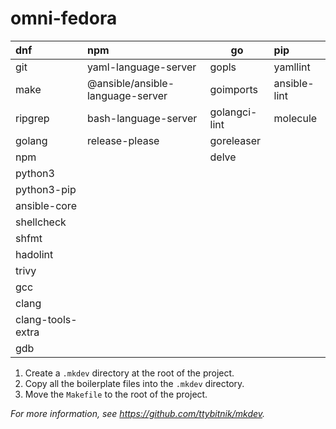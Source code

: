 # omni-fedora

| dnf               | npm                              | go            | pip          |
|:------------------|:---------------------------------|---------------|:-------------|
| git               | yaml-language-server             | gopls         | yamllint     |
| make              | @ansible/ansible-language-server | goimports     | ansible-lint |
| ripgrep           | bash-language-server             | golangci-lint | molecule     |
| golang            | release-please                   | goreleaser    |              |
| npm               |                                  | delve         |              |
| python3           |                                  |               |              |
| python3-pip       |                                  |               |              |
| ansible-core      |                                  |               |              |
| shellcheck        |                                  |               |              |
| shfmt             |                                  |               |              |
| hadolint          |                                  |               |              |
| trivy             |                                  |               |              |
| gcc               |                                  |               |              |
| clang             |                                  |               |              |
| clang-tools-extra |                                  |               |              |
| gdb               |                                  |               |              |

1. Create a `.mkdev` directory at the root of the project.
2. Copy all the boilerplate files into the `.mkdev` directory.
3. Move the `Makefile` to the root of the project.

*For more information, see <https://github.com/ttybitnik/mkdev>.*
